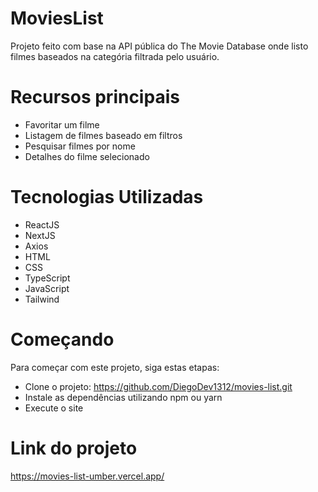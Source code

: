 <h1>MoviesList</h1>
<p>Projeto feito com base na API pública do The Movie Database onde listo filmes baseados na categória filtrada pelo usuário.</p>

<h1>Recursos principais</h1>
<ul>
    <li>Favoritar um filme</li>
    <li>Listagem de filmes baseado em filtros</li>
    <li>Pesquisar filmes por nome</li>
    <li>Detalhes do filme selecionado</li>
</ul>

<h1>Tecnologias Utilizadas</h1>
<ul>
    <li>ReactJS</li>
    <li>NextJS</li>
    <li>Axios</li>
    <li>HTML</li>
    <li>CSS</li>
    <li>TypeScript</li>
    <li>JavaScript</li>
    <li>Tailwind</li>
</ul>

<h1>Começando</h1>
<p>Para começar com este projeto, siga estas etapas:</p>
<ul>
    <li>Clone o projeto: <a href="https://github.com/DiegoDev1312/movies-list.git">https://github.com/DiegoDev1312/movies-list.git</a></li>
    <li>Instale as dependências utilizando npm ou yarn</li>
    <li>Execute o site </li>
</ul>

<h1>Link do projeto</h1>
<a href="https://movies-list-umber.vercel.app/">https://movies-list-umber.vercel.app/</a>

